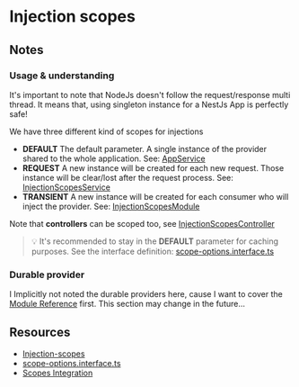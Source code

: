 # Injection scopes

## Notes


### Usage & understanding

It's important to note that NodeJs doesn't follow the request/response multi thread.
It means that, using singleton instance for a NestJs App is perfectly safe!

We have three different kind of scopes for injections

- **DEFAULT**
  The default parameter. A single instance of the provider shared to the whole application.
  See: [AppService](../../app.service.ts?plain=1#L3)
- **REQUEST**
  A new instance will be created for each new request. Those instance will be clear/lost after the request process.
  See: [InjectionScopesService](./injection-scopes.service.ts?plain=1#L6)
- **TRANSIENT**
  A new instance will be created for each consumer who will inject the provider.
  See: [InjectionScopesModule](./injection-scopes.module.ts?plain=1#L14)

Note that **controllers** can be scoped too, see [InjectionScopesController](./injection-scopes.controller.ts?plain=1#L3)

> 💡 It's recommended to stay in the **DEFAULT** parameter for caching purposes.
> See the interface definition: [scope-options.interface.ts](https://github.com/nestjs/nest/blob/master/packages/common/interfaces/scope-options.interface.ts)

### Durable provider

I Implicitly not noted the durable providers here, cause I want to cover the [Module Reference](https://docs.nestjs.com/fundamentals/module-ref) first.
This section may change in the future...

## Resources

- [Injection-scopes](https://docs.nestjs.com/fundamentals/injection-scopes)
- [scope-options.interface.ts](https://github.com/nestjs/nest/blob/master/packages/common/interfaces/scope-options.interface.ts)
- [Scopes Integration](https://github.com/nestjs/nest/tree/master/integration)
